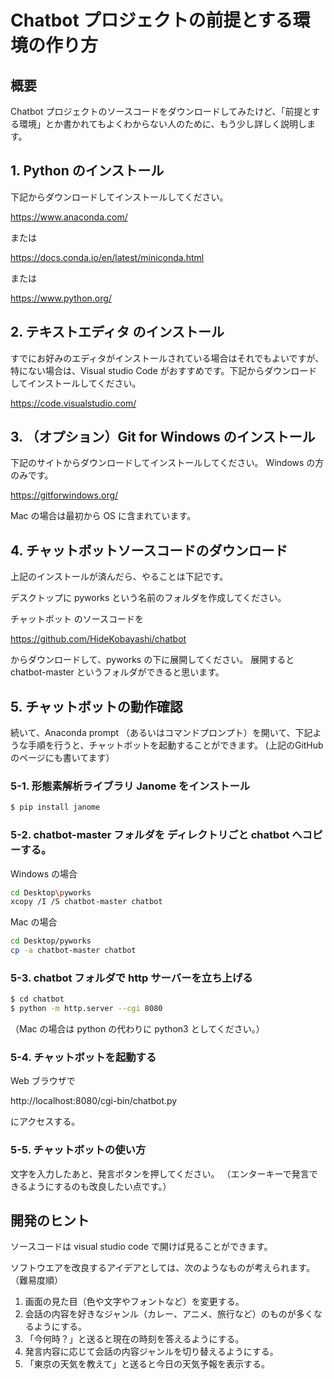 # Chatbot プロジェクトの前提とする環境の作り方

## 概要
Chatbot プロジェクトのソースコードをダウンロードしてみたけど、「前提とする環境」とか書かれてもよくわからない人のために、もう少し詳しく説明します。

## 1. Python のインストール

下記からダウンロードしてインストールしてください。

https://www.anaconda.com/

または

https://docs.conda.io/en/latest/miniconda.html

または

https://www.python.org/

## 2. テキストエディタ のインストール
すでにお好みのエディタがインストールされている場合はそれでもよいですが、特にない場合は、Visual studio Code がおすすめです。下記からダウンロードしてインストールしてください。

https://code.visualstudio.com/

## 3. （オプション）Git for Windows のインストール

下記のサイトからダウンロードしてインストールしてください。
Windows の方のみです。

https://gitforwindows.org/

Mac の場合は最初から OS に含まれています。

## 4. チャットボットソースコードのダウンロード

上記のインストールが済んだら、やることは下記です。

デスクトップに pyworks という名前のフォルダを作成してください。

チャットボット のソースコードを

https://github.com/HideKobayashi/chatbot

からダウンロードして、pyworks の下に展開してください。
展開すると　chatbot-master というフォルダができると思います。


## 5. チャットボットの動作確認

続いて、Anaconda prompt （あるいはコマンドプロンプト）を開いて、下記ような手順を行うと、チャットボットを起動することができます。
(上記のGitHub のページにも書いてます）

### 5-1. 形態素解析ライブラリ Janome をインストール

```sh
$ pip install janome
```

### 5-2. chatbot-master フォルダを ディレクトリごと chatbot へコピーする。

Windows の場合

```sh
cd Desktop\pyworks
xcopy /I /S chatbot-master chatbot
```

Mac の場合
```sh
cd Desktop/pyworks
cp -a chatbot-master chatbot
```

### 5-3. chatbot フォルダで http サーバーを立ち上げる
```sh
$ cd chatbot
$ python -m http.server --cgi 8080
```
（Mac の場合は python の代わりに python3 としてください。）

### 5-4. チャットボットを起動する

Web ブラウザで

http://localhost:8080/cgi-bin/chatbot.py  

にアクセスする。


### 5-5. チャットボットの使い方

文字を入力したあと、発言ボタンを押してください。
（エンターキーで発言できるようにするのも改良したい点です。）

## 開発のヒント

ソースコードは visual studio code で開けば見ることができます。

ソフトウエアを改良するアイデアとしては、次のようなものが考えられます。（難易度順）

1. 画面の見た目（色や文字やフォントなど）を変更する。
2. 会話の内容を好きなジャンル（カレー、アニメ、旅行など）のものが多くなるようにする。
3. 「今何時？」と送ると現在の時刻を答えるようにする。
4. 発言内容に応じて会話の内容ジャンルを切り替えるようにする。
5. 「東京の天気を教えて」と送ると今日の天気予報を表示する。
